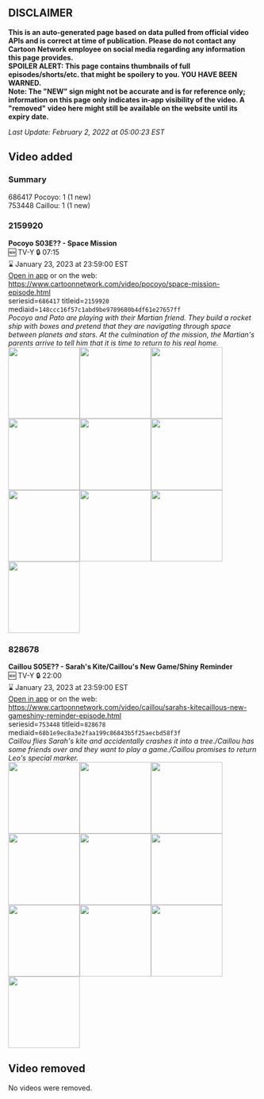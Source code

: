 ## DISCLAIMER
**This is an auto-generated page based on data pulled from official video APIs and is correct at time of publication. Please do not contact any Cartoon Network employee on social media regarding any information this page provides.**  
**SPOILER ALERT: This page contains thumbnails of full episodes/shorts/etc. that might be spoilery to you. YOU HAVE BEEN WARNED.**  
**Note: The "NEW" sign might not be accurate and is for reference only; information on this page only indicates in-app visibility of the video. A "removed" video here might still be available on the website until its expiry date.**  

_Last Update: February 2, 2022 at 05:00:23 EST_
## Video added
### Summary
686417 Pocoyo: 1 (1 new)  
753448 Caillou: 1 (1 new)  
### 2159920
**Pocoyo S03E?? - Space Mission**  
🆕 TV-Y 🔒 07:15  
⌛ January 23, 2023 at 23:59:00 EST  
[Open in app](https://cnvideo.sercomkc.org/redirector.html?type=cnapp&seriesid=1000000000093702&titleid=2159920&mediaid=148ccc16f57c1abd9be9789680b4df61e27657ff) or on the web: https://www.cartoonnetwork.com/video/pocoyo/space-mission-episode.html  
seriesid=`686417` titleid=`2159920` mediaid=`148ccc16f57c1abd9be9789680b4df61e27657ff`  
_Pocoyo and Pato are playing with their Martian friend. They build a rocket ship with boxes and pretend that they are navigating through space between planets and stars. At the culmination of the mission, the Martian's parents arrive to tell him that it is time to return to his real home._  
<a href="https://s3.amazonaws.com/cartoonorchestrator/2159920_001_1280x720.jpg"><img src="https://s3.amazonaws.com/cartoonorchestrator/2159920_001_640x360.jpg" height="144px" /></a><a href="https://s3.amazonaws.com/cartoonorchestrator/2159920_002_1280x720.jpg"><img src="https://s3.amazonaws.com/cartoonorchestrator/2159920_002_640x360.jpg" height="144px" /></a><a href="https://s3.amazonaws.com/cartoonorchestrator/2159920_003_1280x720.jpg"><img src="https://s3.amazonaws.com/cartoonorchestrator/2159920_003_640x360.jpg" height="144px" /></a><a href="https://s3.amazonaws.com/cartoonorchestrator/2159920_004_1280x720.jpg"><img src="https://s3.amazonaws.com/cartoonorchestrator/2159920_004_640x360.jpg" height="144px" /></a><a href="https://s3.amazonaws.com/cartoonorchestrator/2159920_005_1280x720.jpg"><img src="https://s3.amazonaws.com/cartoonorchestrator/2159920_005_640x360.jpg" height="144px" /></a><a href="https://s3.amazonaws.com/cartoonorchestrator/2159920_006_1280x720.jpg"><img src="https://s3.amazonaws.com/cartoonorchestrator/2159920_006_640x360.jpg" height="144px" /></a><a href="https://s3.amazonaws.com/cartoonorchestrator/2159920_007_1280x720.jpg"><img src="https://s3.amazonaws.com/cartoonorchestrator/2159920_007_640x360.jpg" height="144px" /></a><a href="https://s3.amazonaws.com/cartoonorchestrator/2159920_008_1280x720.jpg"><img src="https://s3.amazonaws.com/cartoonorchestrator/2159920_008_640x360.jpg" height="144px" /></a><a href="https://s3.amazonaws.com/cartoonorchestrator/2159920_009_1280x720.jpg"><img src="https://s3.amazonaws.com/cartoonorchestrator/2159920_009_640x360.jpg" height="144px" /></a><a href="https://s3.amazonaws.com/cartoonorchestrator/2159920_010_1280x720.jpg"><img src="https://s3.amazonaws.com/cartoonorchestrator/2159920_010_640x360.jpg" height="144px" /></a>
### 828678
**Caillou S05E?? - Sarah's Kite/Caillou's New Game/Shiny Reminder**  
🆕 TV-Y 🔒 22:00  
⌛ January 23, 2023 at 23:59:00 EST  
[Open in app](https://cnvideo.sercomkc.org/redirector.html?type=cnapp&seriesid=1000000000093702&titleid=828678&mediaid=68b1e9ec8a3e2faa199c86843b5f25aecbd58f3f) or on the web: https://www.cartoonnetwork.com/video/caillou/sarahs-kitecaillous-new-gameshiny-reminder-episode.html  
seriesid=`753448` titleid=`828678` mediaid=`68b1e9ec8a3e2faa199c86843b5f25aecbd58f3f`  
_Caillou flies Sarah's kite and accidentally crashes it into a tree./Caillou has some friends over and they want to play a game./Caillou promises to return Leo's special marker._  
<a href="https://s3.amazonaws.com/cartoonorchestrator/828678_001_1280x720.jpg"><img src="https://s3.amazonaws.com/cartoonorchestrator/828678_001_640x360.jpg" height="144px" /></a><a href="https://s3.amazonaws.com/cartoonorchestrator/828678_002_1280x720.jpg"><img src="https://s3.amazonaws.com/cartoonorchestrator/828678_002_640x360.jpg" height="144px" /></a><a href="https://s3.amazonaws.com/cartoonorchestrator/828678_003_1280x720.jpg"><img src="https://s3.amazonaws.com/cartoonorchestrator/828678_003_640x360.jpg" height="144px" /></a><a href="https://s3.amazonaws.com/cartoonorchestrator/828678_004_1280x720.jpg"><img src="https://s3.amazonaws.com/cartoonorchestrator/828678_004_640x360.jpg" height="144px" /></a><a href="https://s3.amazonaws.com/cartoonorchestrator/828678_005_1280x720.jpg"><img src="https://s3.amazonaws.com/cartoonorchestrator/828678_005_640x360.jpg" height="144px" /></a><a href="https://s3.amazonaws.com/cartoonorchestrator/828678_006_1280x720.jpg"><img src="https://s3.amazonaws.com/cartoonorchestrator/828678_006_640x360.jpg" height="144px" /></a><a href="https://s3.amazonaws.com/cartoonorchestrator/828678_007_1280x720.jpg"><img src="https://s3.amazonaws.com/cartoonorchestrator/828678_007_640x360.jpg" height="144px" /></a><a href="https://s3.amazonaws.com/cartoonorchestrator/828678_008_1280x720.jpg"><img src="https://s3.amazonaws.com/cartoonorchestrator/828678_008_640x360.jpg" height="144px" /></a><a href="https://s3.amazonaws.com/cartoonorchestrator/828678_009_1280x720.jpg"><img src="https://s3.amazonaws.com/cartoonorchestrator/828678_009_640x360.jpg" height="144px" /></a><a href="https://s3.amazonaws.com/cartoonorchestrator/828678_010_1280x720.jpg"><img src="https://s3.amazonaws.com/cartoonorchestrator/828678_010_640x360.jpg" height="144px" /></a>
## Video removed
No videos were removed.  
